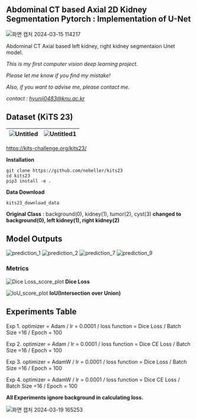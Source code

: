 ## Abdominal CT based Axial 2D Kidney Segmentation Pytorch : Implementation of U-Net


![화면 캡처 2024-03-15 114217](https://github.com/hyunji-lee99/CT_kidney_segmentation/assets/58133945/6040156a-9497-4e13-8449-895619e57f0e)

Abdominal CT Axial based left kidney, right kidney segmentaion Unet model.

*This is my first computer vision deep learning project.* 

*Please let me know if you find my mistake!* 

*Also, if you want to advise me, please contact me.*

*contact : hyunji0483@knu.ac.kr*

## Dataset (KiTS 23)


![Untitled](https://github.com/hyunji-lee99/CT_kidney_segmentation/assets/58133945/b21dfca1-d6ac-4e26-9c43-e0bc54e3c004) |![Untitled1](https://github.com/hyunji-lee99/CT_kidney_segmentation/assets/58133945/10c29ffd-31fe-4ee9-bd2f-b09c10672a5c)
--- | --- | 
https://kits-challenge.org/kits23/

**Installation**

```
git clone https://github.com/neheller/kits23
cd kits23
pip3 install -e .
```

**Data Download**

```
kits23_download_data
```

**Original Class** : background(0), kidney(1), tumor(2), cyst(3)
**changed to background(0), left kidney(1), right kidney(2)**

## Model Outputs


![prediction_1](https://github.com/hyunji-lee99/CT_kidney_segmentation/assets/58133945/61b71228-2382-4f35-9280-35d9e114e7fe)
![prediction_2](https://github.com/hyunji-lee99/CT_kidney_segmentation/assets/58133945/c7dfab44-168c-4e3a-8ab3-bf2acc47d459)
![prediction_7](https://github.com/hyunji-lee99/CT_kidney_segmentation/assets/58133945/e2dc3cdf-12ca-464d-a0a1-26279b93013f)
![prediction_9](https://github.com/hyunji-lee99/CT_kidney_segmentation/assets/58133945/5dcc2529-a46c-4756-9e1a-27fea31022a1)


### Metrics
![Dice Loss_score_plot](https://github.com/hyunji-lee99/CT_kidney_segmentation/assets/58133945/0b128d4b-5eee-4ea7-86e3-7d1dc4720932)
**Dice Loss**

![IoU_score_plot](https://github.com/hyunji-lee99/CT_kidney_segmentation/assets/58133945/6b753c96-d3c7-4ef6-a30c-6df8dc5ab299)
**IoU(Intersection over Union)**

## Experiments Table


Exp 1. optimizer = Adam / lr = 0.0001 / loss function = Dice Loss / Batch Size =16 / Epoch = 100

Exp 2. optimizer = Adam / lr = 0.0001 / loss function = Dice CE Loss / Batch Size =16 / Epoch = 100

Exp 3. optimizer = AdamW / lr = 0.0001 / loss function = Dice Loss / Batch Size =16 / Epoch = 100

Exp 4. optimizer = AdamW / lr = 0.0001 / loss function = Dice CE Loss / Batch Size =16 / Epoch = 100

**All Experiments ignore background in calculating loss.**

![화면 캡처 2024-03-19 165253](https://github.com/hyunji-lee99/CT_kidney_segmentation/assets/58133945/ff7ef83d-88c9-45e4-abf5-851fe60c541e)
